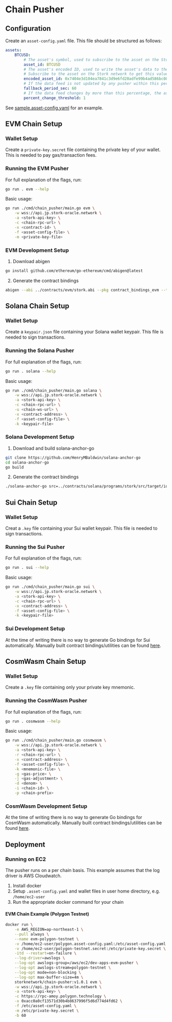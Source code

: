 # Chain Pusher

## Configuration

Create an `asset-config.yaml` file. This file should be structured as follows:

```yaml
assets:
    BTCUSD:
        # The asset's symbol, used to subscribe to the asset on the Stork network
        asset_id: BTCUSD
        # The asset's encoded ID, used to write the asset's data to the Stork contract. This is the keccak256 hash of the asset's symbol
        # Subscribe to the asset on the Stork network to get this value
        encoded_asset_id: 0x7404e3d104ea7841c3d9e6fd20adfe99b4ad586bc08d8f3bd3afef894cf184de
        # If the data feed is not updated by any pusher within this period the asset should be added to the batched updates
        fallback_period_sec: 60
        # If the data feed changes by more than this percentage, the asset should be added to the batched updates
        percent_change_threshold: 1
```

See [sample.asset-config.yaml](../sample.asset-config.yaml) for an example.

## EVM Chain Setup

### Wallet Setup
Create a `private-key.secret` file containing the private key of your wallet. This is needed to pay gas/transaction fees.

### Running the EVM Pusher
For full explanation of the flags, run:
```bash
go run . evm --help
```

Basic usage:
```bash
go run ./cmd/chain_pusher/main.go evm \
    -w wss://api.jp.stork-oracle.network \
    -a <stork-api-key> \
    -c <chain-rpc-url> \
    -x <contract-id> \
    -f <asset-config-file> \
    -m <private-key-file>
```

### EVM Development Setup
1. Download abigen
```bash
go install github.com/ethereum/go-ethereum/cmd/abigen@latest
```

2. Generate the contract bindings
```bash
abigen --abi ../contracts/evm/stork.abi --pkg contract_bindings_evm --type StorkContract --out lib/chain_pusher/contract_bindings/evm/stork_evm_contract.go
```

## Solana Chain Setup

### Wallet Setup
Create a `keypair.json` file containing your Solana wallet keypair. This file is needed to sign transactions.

### Running the Solana Pusher
For full explanation of the flags, run:
```bash
go run . solana --help
```

Basic usage:
```bash
go run ./cmd/chain_pusher/main.go solana \
    -w wss://api.jp.stork-oracle.network \
    -a <stork-api-key> \
    -c <chain-rpc-url> \
    -u <chain-ws-url> \
    -x <contract-address> \
    -f <asset-config-file> \
    -k <keypair-file>
```

### Solana Development Setup
1. Download and build solana-anchor-go
```bash
git clone https://github.com/HenryMBaldwin/solana-anchor-go
cd solana-anchor-go
go build
```

2. Generate the contract bindings
```bash
./solana-anchor-go src=../contracts/solana/programs/stork/src/target/idl
```

## Sui Chain Setup

### Wallet Setup
Creat a `.key` file containing your Sui wallet keypair. This file is needed to sign transactions.

### Running the Sui Pusher
For full explanation of the flags, run:
```bash
go run . sui --help
```

Basic usage:
```bash
go run ./cmd/chain_pusher/main.go sui \
    -w wss://api.jp.stork-oracle.network \
    -a <stork-api-key> \
    -c <chain-rpc-url> \
    -x <contract-address> \
    -f <asset-config-file> \
    -k <keypair-file>
```

### Sui Development Setup
At the time of writing there is no way to generate Go bindings for Sui automatically. Manually built contract bindings/utilities can be found [here](../lib/chain_pusher/contract_bindings/sui/stork_sui_contract.go).

## CosmWasm Chain Setup

### Wallet Setup
Create a `.key` file containing only your private key mnemonic.

### Running the CosmWasm Pusher
For full explanation of the flags, run:
```bash
go run . cosmwasm --help
```

Basic usage:
```bash
go run ./cmd/chain_pusher/main.go cosmwasm \
    -w wss://api.jp.stork-oracle.network \
    -a <stork-api-key> \
    -r <chain-rpc-url> \
    -x <contract-address> \
    -f <asset-config-file> \
    -k <mnemonic-file> \
    -g <gas-price> \
    -j <gas-adjustment> \
    -d <denom> \
    -i <chain-id> \
    -p <chain-prefix>
```

### CosmWasm Development Setup
At the time of writing there is no way to generate Go bindings for CosmWasm automatically. Manually built contract bindings/utilities can be found [here](../lib/chain_pusher/contract_bindings/cosmwasm/stork_cosmwasm_contract.go).

## Deployment
### Running on EC2
The pusher runs on a per chain basis. This example assumes that the log driver is AWS Cloudwatch.

1. Install docker
2. Setup `.asset-config.yaml` and wallet files in user home directory, e.g. `/home/ec2-user`
3. Run the appropriate docker command for your chain

#### EVM Chain Example (Polygon Testnet)
```bash
docker run \
    -e AWS_REGION=ap-northeast-1 \
    --pull always \
    --name evm-polygon-testnet \
    -v /home/ec2-user/polygon.asset-config.yaml:/etc/asset-config.yaml \
    -v /home/ec2-user/polygon-testnet.secret:/etc/private-key.secret \
    -itd --restart=on-failure \
    --log-driver=awslogs \
    --log-opt awslogs-group=/aws/ec2/dev-apps-evm-pusher \
    --log-opt awslogs-stream=polygon-testnet \
    --log-opt mode=non-blocking \
    --log-opt max-buffer-size=4m \
    storknetwork/chain-pusher:v1.0.1 evm \
    -w wss://api.jp.stork-oracle.network \
    -a <stork-api-key> \
    -c https://rpc-amoy.polygon.technology \
    -x 0xacc0a0cf13571d30b4b8637996f5d6d774d4fd62 \
    -f /etc/asset-config.yaml \
    -m /etc/private-key.secret \
    -b 60
```
